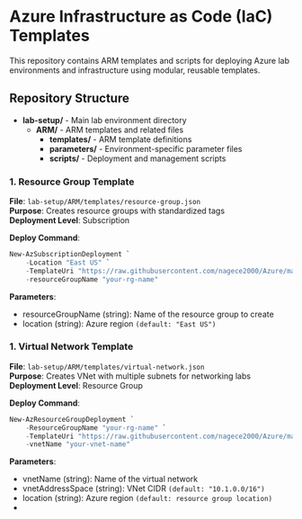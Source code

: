 # Azure Infrastructure as Code (IaC) Templates
This repository contains ARM templates and scripts for deploying Azure lab environments and infrastructure using modular, reusable templates.

## Repository Structure

- **lab-setup/** - Main lab environment directory
  - **ARM/** - ARM templates and related files
    - **templates/** - ARM template definitions
    - **parameters/** - Environment-specific parameter files
    - **scripts/** - Deployment and management scripts

### 1. Resource Group Template
**File**: `lab-setup/ARM/templates/resource-group.json`  
**Purpose**: Creates resource groups with standardized tags  
**Deployment Level**: Subscription 

**Deploy Command**:
```powershell
New-AzSubscriptionDeployment `
    -Location "East US" `
    -TemplateUri "https://raw.githubusercontent.com/nagece2000/Azure/main/lab-setup/ARM/templates/resource-group.json" `
    -resourceGroupName "your-rg-name"
```

**Parameters**:
- resourceGroupName (string): Name of the resource group to create
- location (string): Azure region `(default: "East US")`

### 1. Virtual Network Template
**File**: `lab-setup/ARM/templates/virtual-network.json`  
**Purpose**: Creates VNet with multiple subnets for networking labs 
**Deployment Level**: Resource Group 

**Deploy Command**:
```powershell
New-AzResourceGroupDeployment `
    -ResourceGroupName "your-rg-name" `
    -TemplateUri "https://raw.githubusercontent.com/nagece2000/Azure/main/lab-setup/ARM/templates/virtual-network.json" `
    -vnetName "your-vnet-name"
```

**Parameters**:
- vnetName (string): Name of the virtual network
- vnetAddressSpace (string): VNet CIDR `(default: "10.1.0.0/16")`
- location (string): Azure region `(default: resource group location)`
- 
